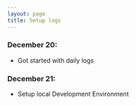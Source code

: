 ```yaml
---
layout: page
title: Setup logs
---
```



### December 20:

- Got started with daily logs

### December 21:

- Setup local Development Environment